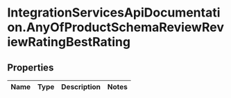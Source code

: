 # IntegrationServicesApiDocumentation.AnyOfProductSchemaReviewReviewRatingBestRating

## Properties
Name | Type | Description | Notes
------------ | ------------- | ------------- | -------------
